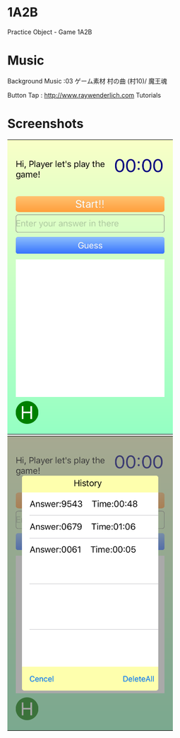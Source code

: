 1A2B
====

Practice Object - Game 1A2B

Music
==========
Background Music :03 ゲーム素材 村の曲 (村10)/ 魔王魂

Button Tap : http://www.raywenderlich.com Tutorials

Screenshots
===========
![Screenshots](./Img/001.png)
![Screenshots](./Img/002.png)